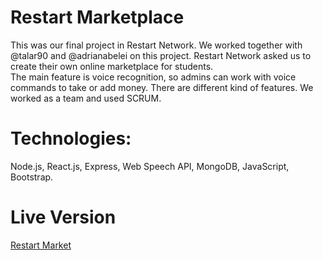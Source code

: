# Restart Marketplace
This was our final project in Restart Network. We worked together with @talar90 and @adrianabelei on this project. Restart Network asked us to create their own online marketplace for students. <br> The main feature is voice recognition, so admins can work with voice commands to take or add money. There are different kind of features. We worked as
a team and used SCRUM.

# Technologies:
 Node.js, React.js, Express, Web Speech API, MongoDB, JavaScript, Bootstrap.

# Live Version
<a href="https://restart-network.firebaseapp.com">Restart Market</a>
